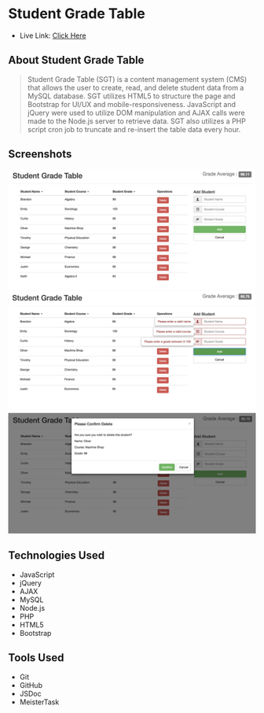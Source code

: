 # Student Grade Table 

* Live Link: [Click Here](https://sgt.nickquan.com)

## About Student Grade Table

>Student Grade Table (SGT) is a content management system (CMS) that allows the user to create, read, and delete student data from a MySQL database. SGT utilizes HTML5 to structure the page and Bootstrap for UI/UX and mobile-responsiveness. JavaScript and jQuery were used to utilize DOM manipulation and AJAX calls were made to the Node.js server to retrieve data. SGT also utilizes a PHP script cron job to truncate and re-insert the table data every hour. 

## Screenshots

![Landing Page](client/images/landingpage.jpg)
![User Feedback](client/images/uxfeedback.jpg)
![Delete Modal](client/images/deletemodal.jpg)


## Technologies Used
* JavaScript
* jQuery
* AJAX
* MySQL
* Node.js
* PHP 
* HTML5
* Bootstrap

## Tools Used
* Git
* GitHub
* JSDoc
* MeisterTask



